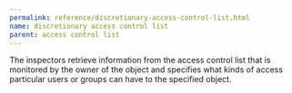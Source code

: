 ```yaml
---
permalink: reference/discretionary-access-control-list.html
name: discretionary access control list
parent: access control list
---
```


The <discretionary access control list> inspectors retrieve information from the access control list that is monitored by the owner of the object and specifies what kinds of access particular users or groups can have to the specified object.